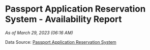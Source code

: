 # Passport Application Reservation System - Availability Report

*As of March 29, 2023 (06:16 AM)*

Data Source: [Passport Application Reservation System](https://eservices.immigration.gov.lk:8443/appointment/pages/reservationApplication.xhtml)